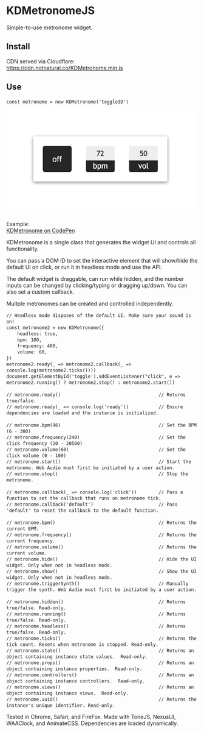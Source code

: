 # KDMetronomeJS
 Simple-to-use metronome widget.

## Install
CDN served via Cloudflare:  
https://cdn.notnatural.co/KDMetronome.min.js

## Use
```
const metronome = new KDMetronome('toggleID')
```

![](https://raw.githubusercontent.com/justKD/KDMetronomeJS/master/readme-screenshot.png)

Example:  
[KDMetronome on CodePen](https://codepen.io/justKD/pen/MWWYQBr)

KDMetronome is a single class that generates the widget UI and controls all functionality. 

You can pass a DOM ID to set the interactive element that will show/hide the default UI on click, or run it in headless mode and use the API.  

The default widget is draggable, can run while hidden, and the number inputs can be changed by clicking/typing or dragging up/down. You can also set a custom callback.

Multple metronomes can be created and controlled independently.

```
// Headless mode disposes of the default UI. Make sure your sound is on!
const metronome2 = new KDMetronome({
    headless: true,
    bpm: 180,
    frequency: 400,
    volume: 60,
})
metronome2.ready(_ => metronome2.callback(_ => console.log(metronome2.ticks())))
document.getElementById('toggle').addEventListener("click", e => metronome2.running() ? metronome2.stop() : metronome2.start())

// metronome.ready()                                    // Returns true/false.
// metronome.ready(_ => console.log('ready'))           // Ensure dependencies are loaded and the instance is initialized.
        
// metronome.bpm(96)                                    // Set the BPM (6 - 300)
// metronome.frequency(240)                             // Set the click frequency (20 - 20500)
// metronome.volume(60)                                 // Set the click volume (0 - 100)
// metronome.start()                                    // Start the metronome. Web Audio must first be initiated by a user action.
// metronome.stop()                                     // Stop the metronome.

// metronome.callback(_ => console.log('click'))        // Pass a function to set the callback that runs on metronome tick.
// metronome.callback('default')                        // Pass 'default' to reset the callback to the default function.

// metronome.bpm()                                      // Returns the current BPM.
// metronome.frequency()                                // Returns the current frequency.
// metronome.volume()                                   // Returns the current volume.
// metronome.hide()                                     // Hide the UI widget. Only when not in headless mode.
// metronome.show()                                     // Show the UI widget. Only when not in headless mode.
// metronome.triggerSynth()                             // Manually trigger the synth. Web Audio must first be initiated by a user action.

// metronome.hidden()                                   // Returns true/false. Read-only.
// metronome.running()                                  // Returns true/false. Read-only.
// metronome.headless()                                 // Returns true/false. Read-only.
// metronome.ticks()                                    // Returns the tick count. Resets when metronome is stopped. Read-only.
// metronome.state()                                    // Returns an object containing instance state values.  Read-only.
// metronome.props()                                    // Returns an object containing instance properties.  Read-only.
// metronome.controllers()                              // Returns an object containing instance controllers.  Read-only.
// metronome.views()                                    // Returns an object containing instance views.  Read-only.
// metronome.uuid()                                     // Returns the instance's unique identifier. Read-only.
```

Tested in Chrome, Safari, and FireFox. Made with ToneJS, NexusUI, WAAClock, and AnimateCSS. Dependencies are loaded dynamically.